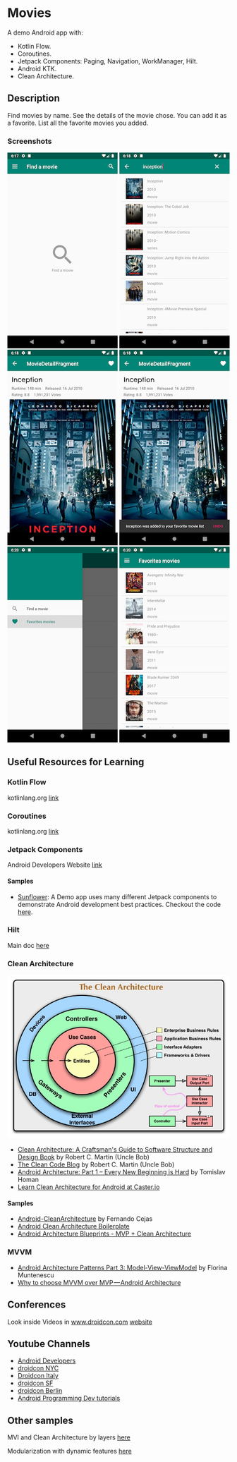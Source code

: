 # Movies
A demo Android app with: 
 * Kotlin Flow. 
 * Coroutines. 
 * Jetpack Components: Paging, Navigation, WorkManager, Hilt. 
 * Android KTK.
 * Clean Architecture.
 

Description
------------  
Find movies by name. See the details of the movie chose. You can add it as a favorite. List all the favorite movies you added.

### Screenshots
![Default Screen](screenshots/default.png "Default Screen")
![Search Screen](screenshots/search.png "Search Screen")
![Detail Screen](screenshots/detail.png "Detail Screen")
![Add to Favorite Screen](screenshots/add_favorite.png "Add to Favorite Screen")
![Menu Screen](screenshots/menu.png "Menu Screen")
![Favorites Screen](screenshots/favorites.png "Favorites Screen")

Useful Resources for Learning
----------------------------

### Kotlin Flow
kotlinlang.org [link][1]

### Coroutines
kotlinlang.org [link][2]

### Jetpack Components
Android Developers Website [link][3]

#### Samples
 * [Sunflower][4]: A Demo app uses many different Jetpack components to demonstrate Android development best practices. Checkout the code [here][5].

### Hilt
Main doc [here][6]

### Clean Architecture
![CleanArchitecture](screenshots/CleanArchitecture.jpg "Clean Architecture")

* [Clean Architecture: A Craftsman's Guide to Software Structure and Design Book][10] by Robert C. Martin (Uncle Bob)
* [The Clean Code Blog][7] by Robert C. Martin (Uncle Bob)
* [Android Architecture: Part 1 – Every New Beginning is Hard][8] by Tomislav Homan
* [Learn Clean Architecture for Android at Caster.io][11]

#### Samples
* [Android-CleanArchitecture][9] by Fernando Cejas
* [Android Clean Architecture Boilerplate][12]
* [Android Architecture Blueprints - MVP + Clean Architecture][13]

### MVVM
* [Android Architecture Patterns Part 3: Model-View-ViewModel][14] by Florina Muntenescu 
* [Why to choose MVVM over MVP — Android Architecture][15]

Conferences
----------------
Look inside Videos in www.droidcon.com [website][16]

Youtube Channels
----------------
* [Android Developers][17]
* [droidcon NYC][18]
* [Droidcon Italy][19]
* [droidcon SF][20]
* [droidcon Berlin][21]
* [Android Programming Dev tutorials][22]

Other samples
-------------
MVI and Clean Architecture by layers [here][23]

Modularization with dynamic features [here][24]


[1]: https://kotlinlang.org/docs/reference/coroutines/flow.html
[2]: https://kotlinlang.org/docs/reference/coroutines/coroutines-guide.html
[3]: https://developer.android.com/jetpack
[4]: https://medium.com/androiddevelopers/introducing-android-sunflower-e421b43fe0c2
[5]: https://github.com/android/sunflower
[6]: https://developer.android.com/training/dependency-injection/hilt-android
[7]: https://blog.cleancoder.com/uncle-bob/2012/08/13/the-clean-architecture.html
[8]: https://five.agency/android-architecture-part-1-every-new-beginning-is-hard/
[9]: https://github.com/android10/Android-CleanArchitecture
[10]: https://www.amazon.com/Clean-Architecture-Craftsmans-Software-Structure/dp/0134494164/ref=sr_1_2?ie=UTF8&qid=1541340796&sr=8-2&keywords=clean+architecture
[11]: https://medium.com/exploring-android/learn-clean-architecture-for-android-at-caster-io-8f1513621c30
[12]: https://github.com/bufferapp/android-clean-architecture-boilerplate
[13]: https://github.com/googlesamples/android-architecture/tree/todo-mvp-clean/
[14]: https://medium.com/upday-devs/android-architecture-patterns-part-3-model-view-viewmodel-e7eeee76b73b
[15]: https://android.jlelse.eu/why-to-choose-mvvm-over-mvp-android-architecture-33c0f2de5516
[16]: https://www.droidcon.com/
[17]: https://www.youtube.com/channel/UCVHFbqXqoYvEWM1Ddxl0QDg
[18]: https://www.youtube.com/channel/UCSLXy31j2Z0sdDeeAX5JpPw
[19]: https://www.youtube.com/channel/UC9f8652addezs8ZUuKPB4Ow
[20]: https://www.youtube.com/channel/UCKubKoe1CBw_-n_GXetEQbg
[21]: https://www.youtube.com/channel/UCF4O2pQ8vBV8YmSAWb5QRPw
[22]: https://www.youtube.com/channel/UCSwuCetC3YlO1Y7bqVW5GHg
[23]: https://github.com/4mr0m3r0/movies-mvi-sample
[24]: https://github.com/4mr0m3r0/movies-modularization-sample
